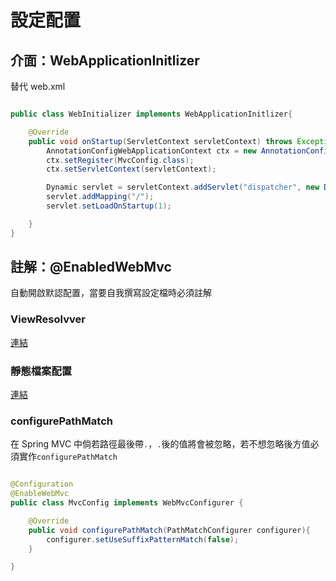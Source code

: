 # 設定配置

## 介面：WebApplicationInitlizer

替代 web.xml 

```java

public class WebInitializer implements WebApplicationInitlizer{

    @Override 
    public void onStartup(ServletContext servletContext) throws Exception {
        AnnotationConfigWebApplicationContext ctx = new AnnotationConfigWebApplicationContext();
        ctx.setRegister(MvcConfig.class);
        ctx.setServletContext(servletContext);

        Dynamic servlet = servletContext.addServlet("dispatcher", new DispatcherServlet(ctx));
        servlet.addMapping("/");
        servlet.setLoadOnStartup(1);

    }
}

```

## 註解：@EnabledWebMvc

自動開啟默認配置，當要自我撰寫設定檔時必須註解

### ViewResolvver

[連結](ViewResolver.md)

### 靜態檔案配置

[連結](Static.md)

### configurePathMatch

在 Spring MVC 中倘若路徑最後帶`.`，`.`後的值將會被忽略，若不想忽略後方值必須實作`configurePathMatch`


```java

@Configuration
@EnableWebMvc
public class MvcConfig implements WebMvcConfigurer {

    @Override
    public void configurePathMatch(PathMatchConfigurer configurer){
        configurer.setUseSuffixPatternMatch(false);
    }

}

```